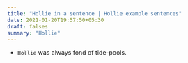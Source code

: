 ```yaml
---
title: "Hollie in a sentence | Hollie example sentences"
date: 2021-01-20T19:57:50+05:30
draft: falses
summary: "Hollie"
---
```

- `Hollie` was always fond of tide-pools.
                 
